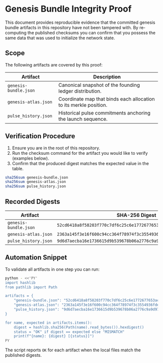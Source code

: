 # Genesis Bundle Integrity Proof

This document provides reproducible evidence that the committed genesis bundle artifacts in this
repository have not been tampered with. By re-computing the published checksums you can confirm that
you possess the same data that was used to initialize the network state.

## Scope

The following artifacts are covered by this proof:

| Artifact | Description |
| --- | --- |
| `genesis-bundle.json` | Canonical snapshot of the founding ledger distribution. |
| `genesis-atlas.json` | Coordinate map that binds each allocation to its merkle position. |
| `pulse_history.json` | Historical pulse commitments anchoring the launch sequence. |

## Verification Procedure

1. Ensure you are in the root of this repository.
2. Run the checksum command for the artifact you would like to verify (examples below).
3. Confirm that the produced digest matches the expected value in the table.

```bash
sha256sum genesis-bundle.json
sha256sum genesis-atlas.json
sha256sum pulse_history.json
```

## Recorded Digests

| Artifact | SHA-256 Digest |
| --- | --- |
| `genesis-bundle.json` | `52cd6418a8f58203f770c7df6c25c6e1772677653ac786a41541627aeee86e68` |
| `genesis-atlas.json` | `2363a145f3e16f600c94cc364f78974f3c3554936fdec36361ddb6365913d90e` |
| `pulse_history.json` | `9d6d7aecba16e1736615d9b539678b06a2776c9a9d975c21304e5c4ab292729d` |

## Automation Snippet

To validate all artifacts in one step you can run:

```bash
python - <<'PY'
import hashlib
from pathlib import Path

artifacts = {
    "genesis-bundle.json": "52cd6418a8f58203f770c7df6c25c6e1772677653ac786a41541627aeee86e68",
    "genesis-atlas.json": "2363a145f3e16f600c94cc364f78974f3c3554936fdec36361ddb6365913d90e",
    "pulse_history.json": "9d6d7aecba16e1736615d9b539678b06a2776c9a9d975c21304e5c4ab292729d",
}

for name, expected in artifacts.items():
    digest = hashlib.sha256(Path(name).read_bytes()).hexdigest()
    status = "OK" if digest == expected else "MISMATCH"
    print(f"{name}: {digest} [{status}]")
PY
```

The script reports `OK` for each artifact when the local files match the published digests.
